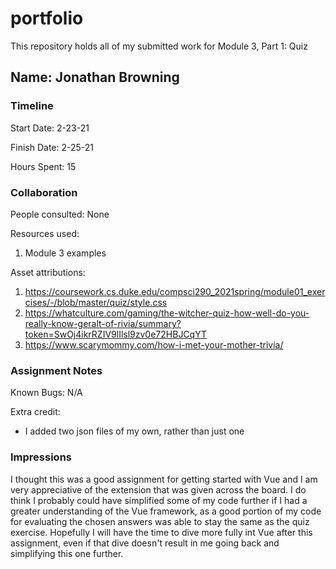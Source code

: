 # portfolio

This repository holds all of my submitted work for Module 3, Part 1: Quiz

## Name: Jonathan Browning


### Timeline

Start Date: 2-23-21

Finish Date: 2-25-21

Hours Spent: 15


### Collaboration

People consulted:
None

Resources used:
1. Module 3 examples

Asset attributions:
1. https://coursework.cs.duke.edu/compsci290_2021spring/module01_exercises/-/blob/master/quiz/style.css
2. https://whatculture.com/gaming/the-witcher-quiz-how-well-do-you-really-know-geralt-of-rivia/summary?token=SwOj4ikrRZIV9lIlsl9zv0e72HBJCqYT
3. https://www.scarymommy.com/how-i-met-your-mother-trivia/

### Assignment Notes

Known Bugs:
N/A

Extra credit:
- I added two json files of my own, rather than just one

### Impressions
I thought this was a good assignment for getting started with Vue and I am very 
appreciative of the extension that was given across the board. I do think I probably
could have simplified some of my code further if I had a greater understanding of 
the Vue framework, as a good portion of my code for evaluating the chosen answers
was able to stay the same as the quiz exercise. Hopefully I will have the time to dive
more fully int Vue after this assignment, even if that dive doesn't result in me 
going back and simplifying this one further. 